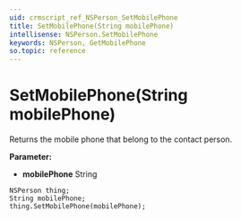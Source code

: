 ```yaml
---
uid: crmscript_ref_NSPerson_SetMobilePhone
title: SetMobilePhone(String mobilePhone)
intellisense: NSPerson.SetMobilePhone
keywords: NSPerson, GetMobilePhone
so.topic: reference
---
```


# SetMobilePhone(String mobilePhone)

Returns the mobile phone that belong to the contact person.

**Parameter:** 
* **mobilePhone** String

```crmscript
NSPerson thing;
String mobilePhone;
thing.SetMobilePhone(mobilePhone);
```

